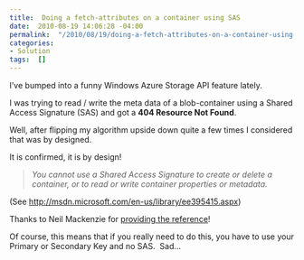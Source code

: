 ```yaml
---
title:  Doing a fetch-attributes on a container using SAS
date:  2010-08-19 14:06:28 -04:00
permalink:  "/2010/08/19/doing-a-fetch-attributes-on-a-container-using-sas/"
categories:
- Solution
tags:  []
---
```

<p>I’ve bumped into a funny Windows Azure Storage API feature lately.</p>  <p>I was trying to read / write the meta data of a blob-container using a Shared Access Signature (SAS) and got a <strong>404 Resource Not Found</strong>.</p>  <p>Well, after flipping my algorithm upside down quite a few times I considered that was by designed.</p>  <p>It is confirmed, it is by design!</p>  <blockquote>   <p><em>You cannot use a Shared Access Signature to create or delete a container, or to read or write container properties or metadata.</em></p> </blockquote>  <p>(See <a title="http://msdn.microsoft.com/en-us/library/ee395415.aspx" href="http://msdn.microsoft.com/en-us/library/ee395415.aspx">http://msdn.microsoft.com/en-us/library/ee395415.aspx</a>)</p>  <p>Thanks to Neil Mackenzie for <a href="http://social.msdn.microsoft.com/Forums/en-US/windowsazure/thread/f65375e3-991d-4072-a86a-8fa58257db6f/">providing the reference</a>!</p>  <p>Of course, this means that if you really need to do this, you have to use your Primary or Secondary Key and no SAS.&#160; Sad…</p>